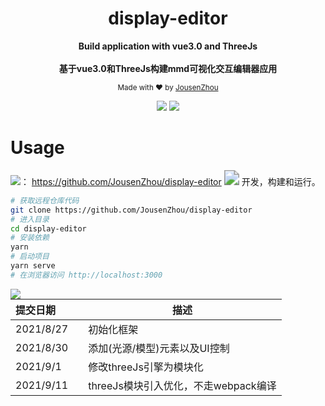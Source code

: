 <div align="center">
<h1>display-editor</h1>
<p>
  <strong>Build application with vue3.0 and ThreeJs</strong>
  <br /><br />
  <strong>基于vue3.0和ThreeJs构建mmd可视化交互编辑器应用</strong>
</p>
<p>
  <sub>Made with ❤︎ by
    <a href="https://github.com/JousenZhou">JousenZhou</a>
  </sub>
</p>
<p>
<a href="https://github.com/JousenZhou/display-editor"><img src="https://img.shields.io/badge/Github Page-JousenZhou-yellow" /></a>
<a href="https://github.com/JousenZhou"><img src="https://img.shields.io/badge/Author-Jousen-blueviolet" /></a>
</div>


# Usage 

<a href="https://github.com/JousenZhou/display-editor"><img src="https://img.shields.io/badge/体验地址-green" /></a>： https://github.com/JousenZhou/display-editor
<img src="/JousenZhou/display-editor/preview.png" style="zoom:150%;" />
开发，构建和运行。

```bash
# 获取远程仓库代码
git clone https://github.com/JousenZhou/display-editor
# 进入目录
cd display-editor
# 安装依赖
yarn
# 启动项目
yarn serve
# 在浏览器访问 http://localhost:3000
```

<img align="left" src="https://img.shields.io/badge/recode-提交记录-yellow" />

| 提交日期  |      | 描述                          |
| :-------- | ---- | ----------------------------- |
| 2021/8/27 |      | 初始化框架                    |
| 2021/8/30 |      | 添加(光源/模型)元素以及UI控制  |
| 2021/9/1  |      | 修改threeJs引擎为模块化       |
| 2021/9/11 |      | threeJs模块引入优化，不走webpack编译           |
